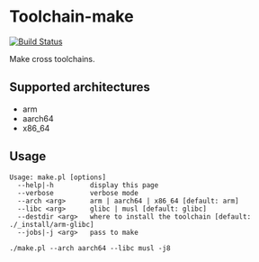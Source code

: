 # Toolchain-make

[![Build Status](https://travis-ci.com/yonzkon/toolchain-make.svg?branch=master)](https://travis-ci.com/yonzkon/toolchain-make)

Make cross toolchains.

## Supported architectures

- arm
- aarch64
- x86_64

## Usage

```
Usage: make.pl [options]
  --help|-h         display this page
  --verbose         verbose mode
  --arch <arg>      arm | aarch64 | x86_64 [default: arm]
  --libc <arg>      glibc | musl [default: glibc]
  --destdir <arg>   where to install the toolchain [default: ./_install/arm-glibc]
  --jobs|-j <arg>   pass to make
```
```
./make.pl --arch aarch64 --libc musl -j8
```
